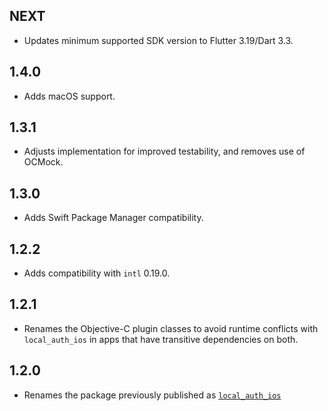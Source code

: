 ## NEXT

- Updates minimum supported SDK version to Flutter 3.19/Dart 3.3.

## 1.4.0

- Adds macOS support.

## 1.3.1

- Adjusts implementation for improved testability, and removes use of OCMock.

## 1.3.0

- Adds Swift Package Manager compatibility.

## 1.2.2

- Adds compatibility with `intl` 0.19.0.

## 1.2.1

- Renames the Objective-C plugin classes to avoid runtime conflicts with
  `local_auth_ios` in apps that have transitive dependencies on both.

## 1.2.0

- Renames the package previously published as [`local_auth_ios`](https://pub.dev/packages/local_auth_ios)
